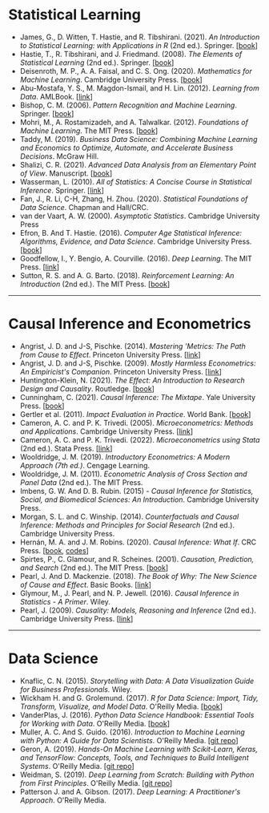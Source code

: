 # Statistical Learning

- James, G., D. Witten, T. Hastie, and R. Tibshirani. (2021). *An Introduction to Statistical Learning: with Applications in R* (2nd ed.). Springer. [[book](https://www.statlearning.com/)]
- Hastie, T., R. Tibshirani, and J. Friedmand. (2008). *The Elements of Statistical Learning* (2nd ed.). Springer. [[book](https://web.stanford.edu/~hastie/ElemStatLearn)]
- Deisenroth, M. P., A. A. Faisal, and C. S. Ong. (2020). *Mathematics for Machine Learning*. Cambridge University Press. [[book](https://mml-book.github.io/)]
- Abu-Mostafa, Y. S., M. Magdon-Ismail, and H. Lin. (2012). *Learning from Data*. AMLBook. [[link](https://work.caltech.edu/telecourse.html)]
- Bishop, C. M. (2006). *Pattern Recognition and Machine Learning*. Springer. [[book](https://www.microsoft.com/en-us/research/uploads/prod/2006/01/Bishop-Pattern-Recognition-and-Machine-Learning-2006.pdf)]
- Mohri, M., A. Rostamizadeh, and A. Talwalkar. (2012). *Foundations of Machine Learning*. The MIT Press. [[book](https://cs.nyu.edu/~mohri/mlbook/)]
- Taddy, M. (2019). *Business Data Science: Combining Machine Learning and Economics to Optimize, Automate, and Accelerate Business Decisions*. McGraw Hill.
- Shalizi, C. R. (2021). *Advanced Data Analysis from an Elementary Point of View*. Manuscript. [[book](https://www.stat.cmu.edu/~cshalizi/ADAfaEPoV/)]
- Wasserman, L. (2010). *All of Statistics: A Concise Course in Statistical Inference*. Springer. [[link](https://www.stat.cmu.edu/~larry/all-of-statistics/index.html)]
- Fan, J., R. Li, C-H, Zhang, H. Zhou. (2020). *Statistical Foundations of Data Science*. Chapman and Hall/CRC.
- van der Vaart, A. W. (2000). *Asymptotic Statistics*. Cambridge University Press
- Efron, B. And T. Hastie. (2016). *Computer Age Statistical Inference: Algorithms, Evidence, and Data Science*. Cambridge University Press. [[book](https://hastie.su.domains/CASI/)]
- Goodfellow, I., Y. Bengio, A. Courville. (2016). *Deep Learning*. The MIT Press. [[link](https://www.deeplearningbook.org/)]
- Sutton, R. S. and A. G. Barto. (2018). *Reinforcement Learning: An Introduction* (2nd ed.). The MIT Press. [[book](http://www.incompleteideas.net/book/the-book-2nd.html)]

---

# Causal Inference and Econometrics

- Angrist, J. D. and J-S, Pischke. (2014). *Mastering 'Metrics: The Path from Cause to Effect*. Princeton University Press. [[link](https://www.masteringmetrics.com/)]
- Angrist, J. D. and J-S, Pischke. (2009). *Mostly Harmless Econometrics: An Empiricist's Companion*. Princeton University Press. [[link](https://www.mostlyharmlesseconometrics.com/)]
- Huntington-Klein, N. (2021). *The Effect: An Introduction to Research Design and Causality*. Routledge. [[book](https://theeffectbook.net/ch-Matching.html)]
- Cunningham, C. (2021). *Causal Inference: The Mixtape*. Yale University Press. [[book](https://mixtape.scunning.com/index.html)]
- Gertler et al. (2011). *Impact Evaluation in Practice*. World Bank. [[book](https://openknowledge.worldbank.org/handle/10986/2550)]
- Cameron, A. C. and P. K. Trivedi. (2005). *Microeconometrics: Methods and Applications*. Cambridge University Press. [[link](http://cameron.econ.ucdavis.edu/mmabook/mma.html)]
- Cameron, A. C. and P. K. Trivedi. (2022). *Microeconometrics using Stata* (2nd ed.). Stata Press. [[link](http://cameron.econ.ucdavis.edu/mus2/)]
- Wooldridge, J. M. (2019). *Introductory Econometrics: A Modern Approach (7th ed.)*. Cengage Learning.
- Wooldridge, J. M. (2011). *Econometric Analysis of Cross Section and Panel Data* (2nd ed.). The MIT Press.
- Imbens, G. W. And D. B. Rubin. (2015) - *Causal Inference for Statistics, Social, and Biomedical Sciences: An Introduction*. Cambridge University Press.
- Morgan, S. L. and C. Winship. (2014). *Counterfactuals and Causal Inference: Methods and Principles for Social Research* (2nd ed.). Cambridge University Press.
- Hernán, M. A. and J. M. Robins. (2020). *Causal Inference: What If*. CRC Press. [[book](https://www.hsph.harvard.edu/miguel-hernan/causal-inference-book), [codes](https://remlapmot.github.io/cibookex-r/)]
- Spirtes, P., C. Glamour, and R. Scheines. (2001). *Causation, Prediction, and Search* (2nd ed.). The MIT Press. [[book](https://www.cs.cmu.edu/afs/cs.cmu.edu/project/learn-43/lib/photoz/.g/web/.g/scottd/fullbook.pdf)]
- Pearl, J. And D. Mackenzie. (2018). *The Book of Why: The New Science of Cause and Effect*. Basic Books. [[link](http://bayes.cs.ucla.edu/WHY/)]
- Glymour, M., J. Pearl, and N. P. Jewell. (2016). *Causal Inference in Statistics - A Primer*. Wiley. 
- Pearl, J. (2009). *Causality: Models, Reasoning and Inference* (2nd ed.). Cambridge University Press. [[link](http://bayes.cs.ucla.edu/BOOK-2K/)]

---

# Data Science

- Knaflic, C. N. (2015). *Storytelling with Data: A Data Visualization Guide for Business Professionals.* Wiley.
- Wickham H. and G. Grolemund. (2017). *R for Data Science: Import, Tidy, Transform, Visualize, and Model Data*. O'Reilly Media. [[book](https://r4ds.had.co.nz/)]
- VanderPlas, J. (2016). *Python Data Science Handbook: Essential Tools for Working with Data*. O'Reilly Media. [[book](https://jakevdp.github.io/PythonDataScienceHandbook/)]
- Muller, A. C. And S. Guido. (2016). *Introduction to Machine Learning with Python: A Guide for Data Scientists*. O'Reilly Media. [[git repo](https://github.com/amueller/introduction_to_ml_with_python)]
- Geron, A. (2019). *Hands-On Machine Learning with Scikit-Learn, Keras, and TensorFlow: Concepts, Tools, and Techniques to Build Intelligent Systems*. O'Reilly Media. [[git repo](https://github.com/ageron/handson-ml2)]
- Weidman, S. (2019). *Deep Learning from Scratch: Building with Python from First Principles*. O'Reilly Media. [[git repo](https://github.com/SethHWeidman/DLFS_code)]
- Patterson J. and A. Gibson. (2017). *Deep Learning: A Practitioner's Approach*. O'Reilly Media.



